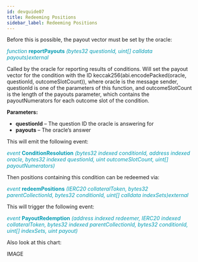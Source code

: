 ```yaml
---
id: devguide07
title: Redeeming Positions
sidebar_label: Redeeming Positions
---
```


Before this is possible, the payout vector must be set by the oracle:

<span style="color:#009cb4">*function* **reportPayouts** *(bytes32 questionId, uint[] calldata payouts)external*</span>

Called by the oracle for reporting results of conditions. Will set the payout vector for the condition with the ID keccak256(abi.encodePacked(oracle, questionId, outcomeSlotCount)), where oracle is the message sender, questionId is one of the parameters of this function, and outcomeSlotCount is the length of the payouts parameter, which contains the payoutNumerators for each outcome slot of the condition.

**Parameters:**	

- **questionId** – The question ID the oracle is answering for
- **payouts** – The oracle’s answer

This will emit the following event:

<span style="color:#009cb4">*event* **ConditionResolution** *(bytes32 indexed conditionId, address indexed oracle, bytes32 indexed questionId, uint outcomeSlotCount, uint[] payoutNumerators)*</span>

Then positions containing this condition can be redeemed via:

<span style="color:#009cb4">*event* **redeemPositions** *(IERC20 collateralToken, bytes32 parentCollectionId, bytes32 conditionId, uint[] calldata indexSets)external*</span>


This will trigger the following event:

<span style="color:#009cb4">*event* **PayoutRedemption** *(address indexed redeemer, IERC20 indexed collateralToken, bytes32 indexed parentCollectionId, bytes32 conditionId, uint[] indexSets, uint payout)*</span>

Also look at this chart:

IMAGE


